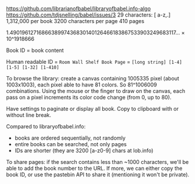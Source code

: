 https://github.com/librarianofbabel/libraryofbabel.info-algo
https://github.com/tdjsnelling/babel/issues/3
29 characters: [ a-z,.]
1,312,000 per book
3200 characters per page
410 pages

1.4901961271686638997436830140126466183867533903249683117... × 10^1918666

Book ID = book content

Human readable ID = `Room Wall Shelf Book Page` = `[long string] [1-4] [1-5] [1-32] [1-410]`

To browse the library: create a canvas containing 1005335 pixel (about 1003x1003), each pixel able to have 81 colors. So 81^1006009 combinations. Using the mouse or the finger to draw on the canvas, each pass on a pixel increments its color code change (from 0, up to 80).

Have settings to paginate or display all book. Copy to clipboard with or without line break.

Compared to libraryofbabel.info:

- books are ordered sequentially, not randomly
- entire books can be searched, not only pages
- IDs are shorter (they are 3200 [a-z0-9] chars at lob.info)

To share pages: if the search contains less than ~1000 characters, we'll be able to add the book number to the URL. If more, we can either copy the book ID, or use the pastebin API to share it (mentioning it won't be private).

